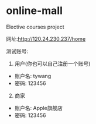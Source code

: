 # online-mall
Elective courses project

网址:http://120.24.230.237/home

测试账号:
1. 用户(你也可以自己注册一个账号)
* 账户名: tywang
* 密码: 123456

2. 商家
* 账户名: Apple旗舰店
* 密码: 123456
